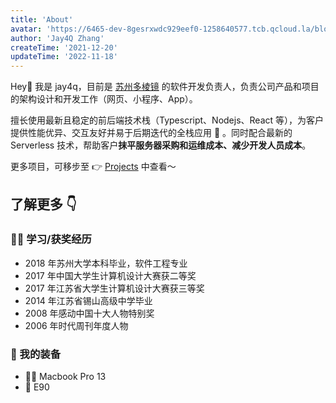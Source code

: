 ```yaml
---
title: 'About'
avatar: 'https://6465-dev-8gesrxwdc929eef0-1258640577.tcb.qcloud.la/blog/avatar.jpeg?hash=UFHxmRR%24p3t8~FWBV%3Dn%25F%25sVXoW%2C%3D%7DkVw%7Bog&height=960&width=960'
author: 'Jay4Q Zhang'
createTime: '2021-12-20'
updateTime: '2022-11-18'
---
```


Hey👋 我是 jay4q，目前是 [苏州多棱镜](https://www.3lengjing.com/) 的软件开发负责人，负责公司产品和项目的架构设计和开发工作（网页、小程序、App）。

擅长使用最新且稳定的前后端技术栈（Typescript、Nodejs、React 等），为客户提供性能优异、交互友好并易于后期迭代的全栈应用 🚀 。同时配合最新的 Serverless 技术，帮助客户**抹平服务器采购和运维成本、减少开发人员成本**。

更多项目，可移步至 👉 [Projects](https://www.jay4q.com/projects) 中查看～

## 了解更多 👇

### 👨‍🎓 学习/获奖经历

- 2018 年苏州大学本科毕业，软件工程专业
- 2017 年中国大学生计算机设计大赛获二等奖
- 2017 年江苏省大学生计算机设计大赛获三等奖
- 2014 年江苏省锡山高级中学毕业
- 2008 年感动中国十大人物特别奖
- 2006 年时代周刊年度人物

### 🎒 我的装备

- 👨‍💻 Macbook Pro 13
- 🐎 E90
